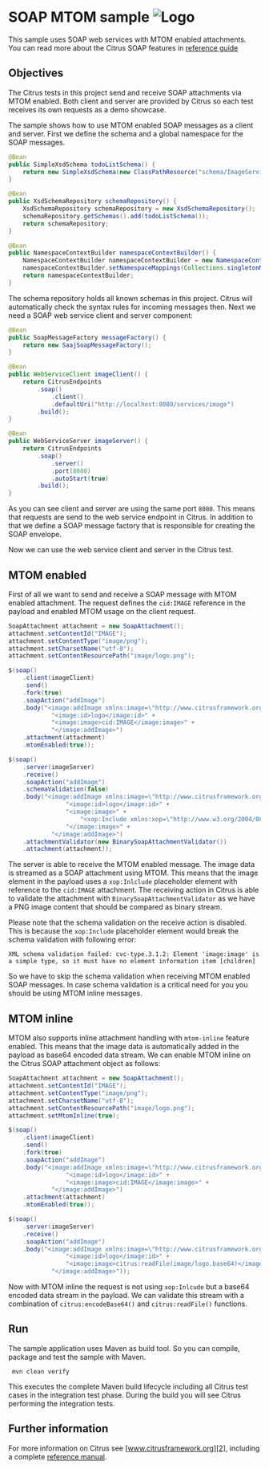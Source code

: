 SOAP MTOM sample ![Logo][1]
==============

This sample uses SOAP web services with MTOM enabled attachments. You can read more about the 
Citrus SOAP features in [reference guide][4]

Objectives
---------

The Citrus tests in this project send and receive SOAP attachments via MTOM enabled. Both client and server are provided by Citrus so
each test receives its own requests as a demo showcase.

The sample shows how to use MTOM enabled SOAP messages as a client and server. First we define the schema and a global namespace for the SOAP
messages.

```java
@Bean
public SimpleXsdSchema todoListSchema() {
    return new SimpleXsdSchema(new ClassPathResource("schema/ImageService.xsd"));
}

@Bean
public XsdSchemaRepository schemaRepository() {
    XsdSchemaRepository schemaRepository = new XsdSchemaRepository();
    schemaRepository.getSchemas().add(todoListSchema());
    return schemaRepository;
}

@Bean
public NamespaceContextBuilder namespaceContextBuilder() {
    NamespaceContextBuilder namespaceContextBuilder = new NamespaceContextBuilder();
    namespaceContextBuilder.setNamespaceMappings(Collections.singletonMap("image", "http://www.citrusframework.org/imageService"));
    return namespaceContextBuilder;
}
```
   
The schema repository holds all known schemas in this project. Citrus will automatically check the syntax rules for incoming messages
then. Next we need a SOAP web service client and server component:

```java
@Bean
public SoapMessageFactory messageFactory() {
    return new SaajSoapMessageFactory();
}

@Bean
public WebServiceClient imageClient() {
    return CitrusEndpoints
        .soap()
            .client()
            .defaultUri("http://localhost:8080/services/image")
        .build();
}

@Bean
public WebServiceServer imageServer() {
    return CitrusEndpoints
        .soap()
            .server()
            .port(8080)
            .autoStart(true)
        .build();
}
```
    
As you can see client and server are using the same port `8080`. This means that requests are send to the web service endpoint in Citrus. In addition to that we define a SOAP message factory that is
responsible for creating the SOAP envelope. 

Now we can use the web service client and server in the Citrus test.

MTOM enabled
---------

First of all we want to send and receive a SOAP message with MTOM enabled attachment. The request defines the `cid:IMAGE` reference in the payload and enabled MTOM usage on the client request.
    
```java
SoapAttachment attachment = new SoapAttachment();
attachment.setContentId("IMAGE");
attachment.setContentType("image/png");
attachment.setCharsetName("utf-8");
attachment.setContentResourcePath("image/logo.png");

$(soap()
    .client(imageClient)
    .send()
    .fork(true)
    .soapAction("addImage")
    .body("<image:addImage xmlns:image=\"http://www.citrusframework.org/imageService\">" +
            "<image:id>logo</image:id>" +
            "<image:image>cid:IMAGE</image:image>" +
            "</image:addImage>")
    .attachment(attachment)
    .mtomEnabled(true));

$(soap()
    .server(imageServer)
    .receive()
    .soapAction("addImage")
    .schemaValidation(false)
    .body("<image:addImage xmlns:image=\"http://www.citrusframework.org/imageService\">" +
                "<image:id>logo</image:id>" +
                "<image:image>" +
                    "<xop:Include xmlns:xop=\"http://www.w3.org/2004/08/xop/include\" href=\"cid:IMAGE\"/>" +
                "</image:image>" +
            "</image:addImage>")
    .attachmentValidator(new BinarySoapAttachmentValidator())
    .attachment(attachment));
```

The server is able to receive the MTOM enabled message. The image data is streamed as a SOAP attachment using MTOM. This means that the image element in the payload
uses a `xop:Inlclude` placeholder element with reference to the `cid:IMAGE` attachment. The receiving action in Citrus is able to validate the attachment with `BinarySoapAttachmentValidator` as we have a
PNG image content that should be compared as binary stream.

Please note that the schema validation on the receive action is disabled. This is because the `xop:Include` placeholder element would break the schema validation with following error:

```
XML schema validation failed: cvc-type.3.1.2: Element 'image:image' is a simple type, so it must have no element information item [children]
```

So we have to skip the schema validation when receiving MTOM enabled SOAP messages. In case schema validation is a critical need for you you should be using
MTOM inline messages.

MTOM inline
---------

MTOM also supports inline attachment handling with `mtom-inline` feature enabled. This means that the image data is automatically added in the payload as base64 encoded data stream.
We can enable MTOM inline on the Citrus SOAP attachment object as follows:
 
```java
SoapAttachment attachment = new SoapAttachment();
attachment.setContentId("IMAGE");
attachment.setContentType("image/png");
attachment.setCharsetName("utf-8");
attachment.setContentResourcePath("image/logo.png");
attachment.setMtomInline(true);

$(soap()
    .client(imageClient)
    .send()
    .fork(true)
    .soapAction("addImage")
    .body("<image:addImage xmlns:image=\"http://www.citrusframework.org/imageService\">" +
                "<image:id>logo</image:id>" +
                "<image:image>cid:IMAGE</image:image>" +
            "</image:addImage>")
    .attachment(attachment)
    .mtomEnabled(true));

$(soap()
    .server(imageServer)
    .receive()
    .soapAction("addImage")
    .body("<image:addImage xmlns:image=\"http://www.citrusframework.org/imageService\">" +
                "<image:id>logo</image:id>" +
                "<image:image>citrus:readFile(image/logo.base64)</image:image>" +
            "</image:addImage>"));
``` 

Now with MTOM inline the request is not using `xop:Inlcude` but a base64 encoded data stream in the payload. We can validate this stream with a combination of
`citrus:encodeBase64()` and `citrus:readFile()` functions.
        
Run
---------

The sample application uses Maven as build tool. So you can compile, package and test the
sample with Maven.
 
     mvn clean verify
    
This executes the complete Maven build lifecycle including all Citrus test cases in the integration test phase.
During the build you will see Citrus performing the integration tests.

Further information
---------

For more information on Citrus see [www.citrusframework.org][2], including
a complete [reference manual][3].

 [1]: https://citrusframework.org/img/brand-logo.png "Citrus"
 [2]: https://citrusframework.org
 [3]: https://citrusframework.org/reference/html/
 [4]: https://citrusframework.org/reference/html#soap
